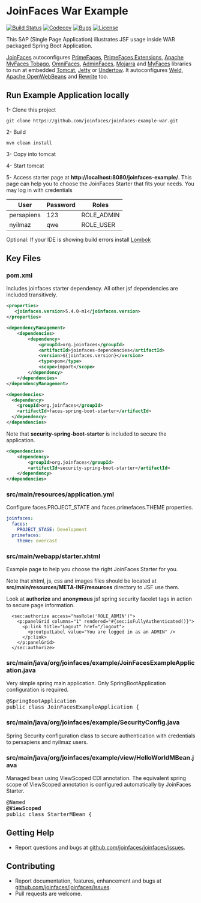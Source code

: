 JoinFaces War Example
=====
[![Build Status](https://github.com/joinfaces/joinfaces-maven-war-example/actions/workflows/maven.yml/badge.svg)](https://github.com/joinfaces/joinfaces-maven-war-example/actions)
[![Codecov](https://codecov.io/gh/joinfaces/joinfaces-maven-war-example/branch/4.7.x/graph/badge.svg)](https://codecov.io/gh/joinfaces/joinfaces-maven-jar-example)
[![Bugs](https://sonarcloud.io/api/project_badges/measure?project=joinfaces_joinfaces-maven-war-example&metric=bugs)](https://sonarcloud.io/dashboard?id=joinfaces_joinfaces-maven-war-example)
[![License](http://img.shields.io/:license-apache-blue.svg)](http://www.apache.org/licenses/LICENSE-2.0.html)

This SAP (Single Page Application) illustrates JSF usage inside WAR packaged Spring Boot Application.

[JoinFaces](https://joinfaces.org) autoconfigures 
[PrimeFaces](https://primefaces.org/), 
[PrimeFaces Extensions](https://primefaces-extensions.github.io/), 
[Apache MyFaces Tobago](https://github.com/apache/myfaces-tobago), 
[OmniFaces](https://omnifaces.org/), 
[AdminFaces](https://adminfaces.github.io/site/), 
[Mojarra](https://eclipse-ee4j.github.io/mojarra/) and 
[MyFaces](http://myfaces.apache.org) libraries to run at embedded 
[Tomcat](https://tomcat.apache.org/), 
[Jetty](https://www.eclipse.org/jetty) or 
[Undertow](https://undertow.io/). 
It autoconfigures [Weld](https://weld.cdi-spec.org),
[Apache OpenWebBeans](https://openwebbeans.apache.org/) and
[Rewrite](https://www.ocpsoft.org/rewrite/) too.

## Run Example Application locally

1- Clone this project
```Shell
git clone https://github.com/joinfaces/joinfaces-example-war.git
```

2- Build
```Shell
mvn clean install
```

3- Copy into tomcat

4- Start tomcat

5- Access starter page at **http://localhost:8080/joinfaces-example/**. This page can help you to choose the JoinFaces Starter that fits your needs. You may log in with credentials

| User       | Password | Roles      |
|------------|----------|------------|
| persapiens | 123      | ROLE_ADMIN |
| nyilmaz    | qwe      | ROLE_USER  |

Optional: If your IDE is showing build errors install [Lombok](https://projectlombok.org/setup/overview)

## Key Files

### pom.xml

Includes joinfaces starter dependency. All other jsf dependencies are included transitively.

```xml
<properties>
   <joinfaces.version>5.4.0-m1</joinfaces.version>
</properties>

<dependencyManagement>
    <dependencies>
        <dependency>
            <groupId>org.joinfaces</groupId>
            <artifactId>joinfaces-dependencies</artifactId>
            <version>${joinfaces.version}</version>
            <type>pom</type>
            <scope>import</scope>
        </dependency>
    </dependencies>
</dependencyManagement>

<dependencies>
  <dependency>
    <groupId>org.joinfaces</groupId>
    <artifactId>faces-spring-boot-starter</artifactId>
  </dependency>
</dependencies>
```

Note that **security-spring-boot-starter** is included to secure the application.

```xml
<dependencies>
    <dependency>
        <groupId>org.joinfaces</groupId>
        <artifactId>security-spring-boot-starter</artifactId>
    </dependency>
</dependencies>
```

### src/main/resources/application.yml

Configure faces.PROJECT_STATE and faces.primefaces.THEME properties.

```yml
joinfaces:
  faces:
    PROJECT_STAGE: Development
  primefaces: 
    theme: overcast
```

### src/main/webapp/starter.xhtml

Example page to help you choose the right JoinFaces Starter for you. 

Note that xhtml, js, css and images files should be located at **src/main/resources/META-INF/resources** directory to JSF use them.

Look at **authorize** and **anonymous** jsf spring security facelet tags in action to secure page information.

```xhtml
  <sec:authorize access="hasRole('ROLE_ADMIN')">
    <p:panelGrid columns="1" rendered="#{sec:isFullyAuthenticated()}">
      <p:link title="Logout" href="/logout">
        <p:outputLabel value="You are logged in as an ADMIN" />
      </p:link>
    </p:panelGrid>
  </sec:authorize>
```

### src/main/java/org/joinfaces/example/JoinFacesExampleApplication.java

Very simple spring main application. Only SpringBootApplication configuration is required.

<pre>
@SpringBootApplication
public class JoinFacesExampleApplication {
</pre>

### src/main/java/org/joinfaces/example/SecurityConfig.java

Spring Security configuration class to secure authentication with credentials to persapiens and nyilmaz users.

### src/main/java/org/joinfaces/example/view/HelloWorldMBean.java

Managed bean using ViewScoped CDI annotation. The equivalent spring scope of ViewScoped annotation is configured automatically by JoinFaces Starter.

<pre>
@Named
<b>@ViewScoped</b>
public class StarterMBean {
</pre>

## Getting Help

* Report questions and bugs at [github.com/joinfaces/joinfaces/issues](https://github.com/joinfaces/joinfaces/issues).

## Contributing

* Report documentation, features, enhancement and bugs at [github.com/joinfaces/joinfaces/issues](https://github.com/joinfaces/joinfaces/issues).
* Pull requests are welcome.
